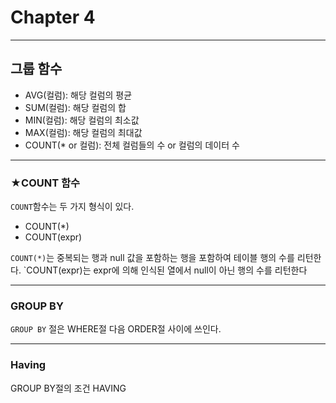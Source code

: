 # Chapter 4

---

## 그룹 함수

- AVG(컬럼): 해당 컬럼의 평균
- SUM(컬럼): 해당 컬럼의 합
- MIN(컬럼): 해당 컬럼의 최소값
- MAX(컬럼): 해당 컬럼의 최대값
- COUNT(\* or 컬럼): 전체 컬럼들의 수 or 컬럼의 데이터 수

---

### ★COUNT 함수

`COUNT`함수는 두 가지 형식이 있다.

- COUNT(\*)
- COUNT(expr)

`COUNT(*)`는 중복되는 행과 null 값을 포함하는 행을 포함하여 테이블 행의 수를 리턴한다.
`COUNT(expr)는 expr에 의해 인식된 열에서 null이 아닌 행의 수를 리턴한다

---

### GROUP BY

`GROUP BY` 절은 WHERE절 다음 ORDER절 사이에 쓰인다.

---

### Having

GROUP BY절의 조건 HAVING
